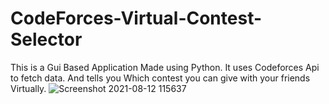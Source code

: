 # CodeForces-Virtual-Contest-Selector

This is a Gui Based Application Made using Python.
It uses Codeforces Api to fetch data.
And tells you Which contest you can give with your friends Virtually.
![Screenshot 2021-08-12 115637](https://user-images.githubusercontent.com/61109479/129148986-edb3046a-da34-4bbf-8d0b-7ed9f02ce251.jpg)

